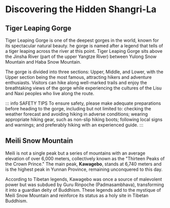 # Discovering the Hidden Shangri-La

## Tiger Leaping Gorge

Tiger Leaping Gorge is one of the deepest gorges in the world, known for its spectacular natural beauty. he gorge is named after a legend that tells of a tiger leaping across the river at this point. Tiger Leaping Gorge sits above the Jinsha River (part of the upper Yangtze River) between Yulong Snow Mountain and Haba Snow Mountain.

The gorge is divided into three sections: Upper, Middle, and Lower, with the Upper section being the most famous, attracting hikers and adventure enthusiasts. Visitors can hike along well-marked trails and enjoy the breathtaking views of the gorge while experiencing the cultures of the Lisu and Naxi peoples who live along the route.

<YouTube link="https://youtu.be/56slic7jCXo?si=g-OfCsUpohrybNFG">
<template #cover><img src="../../assets/youtube/our-craziest-adventure-in-china-tiger-leaping-gorege.jpg" /></template>
<template #title>Our Craziest Adventure in China Tiger Leaping Gorge</template>
<template #author>Two Mad Explorers</template>
<template #description>This is the Tiger Leaping Gorge. We will be hiking over the next 48 hours through the mountains of Yunnan, China.</template>
</YouTube>

<YouTube link="https://youtu.be/FLl67iF74Bc?si=qansKoc-Q03d9mWh">
<template #cover><img src="../../assets/youtube/chinas-natural-beauty-is-insame-tiger-leaping-gorege.png" /></template>
<template #title>China's Natural Beauty is INSANE Tiger Leaping Gorge</template>
<template #author>Two Mad Explorers</template>
<template #description>Today we are continuing our journey across the Tiger Leaping Gorge.</template>
</YouTube>

::: info SAFETY TIPS
To ensure safety, please make adequate preparations before heading to the gorge, including but not limited to: checking the weather forecast and avoiding hiking in adverse conditions; wearing appropriate hiking gear, such as non-slip hiking boots; following local signs and warnings; and preferably hiking with an experienced guide.
:::

## Meili Snow Mountain

Meili is not a single peak but a series of mountains with an average elevation of over 6,000 meters, collectively known as the "Thirteen Peaks of the Crown Prince." The main peak, **Kawagebo**, stands at 6,740 meters and is the highest peak in Yunnan Province, remaining unconquered to this day.

According to Tibetan legends, Kawagebo was once a source of malevolent power but was subdued by Guru Rinpoche (Padmasambhava), transforming it into a guardian deity of Buddhism. These legends add to the mystique of Meili Snow Mountain and reinforce its status as a holy site in Tibetan Buddhism.